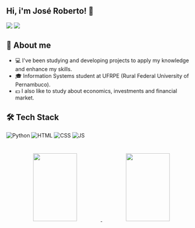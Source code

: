 ## Hi, i'm José Roberto! 👋
 
<div> 
  <a href="https://instagram.com/joseroberto_1506" target="_blank"><img src="https://img.shields.io/badge/-Instagram-%23E4405F?style=for-the-badge&logo=instagram&logoColor=white"></a>
  <a href="https://www.linkedin.com/in/jos%C3%A9-roberto-ara%C3%BAjo/" target="_blank"><img src="https://img.shields.io/badge/LinkedIn-0077B5?style=for-the-badge&logo=linkedin&logoColor=white"></a>

## 📄 About me
- 💻  I've been studying and developing projects to apply my knowledge and enhance my skills.
- 🎓 Information Systems student at UFRPE (Rural Federal University of Pernambuco).
- 💵 I also like to study about economics, investments and financial market.

## 🛠 Tech Stack
<div>
  <img align="center" alt="Python" src="https://img.shields.io/badge/Python-14354C?style=for-the-badge&logo=python&logoColor=white">
  <img align="center" alt="HTML" src="https://img.shields.io/badge/HTML5-E34F26?style=for-the-badge&logo=html5&logoColor=white">
  <img align="center" alt="CSS" src="https://img.shields.io/badge/CSS3-1572B6?style=for-the-badge&logo=css3&logoColor=white">
  <img align="center" alt="JS" src="https://img.shields.io/badge/JavaScript-F7DF1E?style=for-the-badge&logo=javascript&logoColor=black">
</div>

#

<div align="center">
  <a href="https://github.com/JoseRoberto1506">
  <img width="48%" height="180" src="https://github-readme-stats.vercel.app/api?username=JoseRoberto1506&show_icons=true&theme=dracula&include_all_commits=true&count_private=true"/>
  <img width="48%" height="180" src="https://github-readme-stats.vercel.app/api/top-langs/?username=JoseRoberto1506&layout=compact&langs_count=7&theme=dracula"/>
</div>
 
